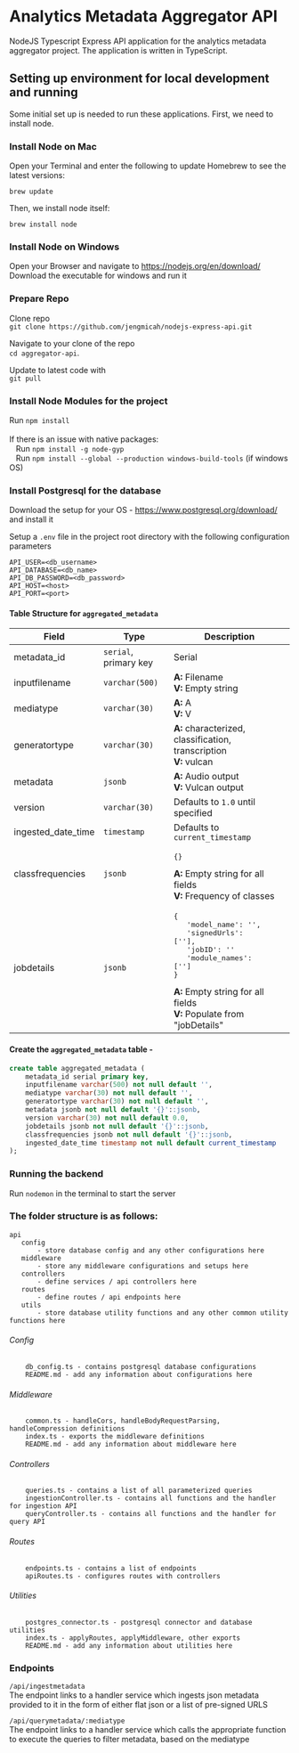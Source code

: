 # Analytics Metadata Aggregator API
NodeJS Typescript Express API application for the analytics metadata aggregator project. The application is written in TypeScript.

## Setting up environment for local development and running

Some initial set up is needed to run these applications. First, we need to install node.

### Install Node on Mac

Open your Terminal and enter the following to update Homebrew to see the latest versions:

`brew update`

Then, we install node itself:

`brew install node`

### Install Node on Windows

Open your Browser and navigate to https://nodejs.org/en/download/
Download the executable for windows and run it

### Prepare Repo

Clone repo <br>`git clone https://github.com/jengmicah/nodejs-express-api.git`

Navigate to your clone of the repo <br>`cd aggregator-api`.

Update to latest code with <br>`git pull`

### Install Node Modules for the project

Run `npm install`<br>
<br>If there is an issue with native packages:
<br>&nbsp;&nbsp;&nbsp;Run `npm install -g node-gyp`
<br>&nbsp;&nbsp;&nbsp;Run `npm install --global --production windows-build-tools`	(if windows OS)


### Install Postgresql for the database

Download the setup for your OS - https://www.postgresql.org/download/ and install it

Setup a `.env` file in the project root directory with the following configuration parameters
```
API_USER=<db_username>
API_DATABASE=<db_name>
API_DB_PASSWORD=<db_password>
API_HOST=<host>
API_PORT=<port>
```

#### Table Structure for `aggregated_metadata`
| Field              | Type                  | Description                                                                                                                       |
|--------------------|-----------------------|-----------------------------------------------------------------------------------------------------------------------------------|
| metadata_id        | `serial`, primary key | Serial                                                                                                                            |
| inputfilename      | `varchar(500)`        | **A:** Filename<br>**V:** Empty string                                                                                                       |
| mediatype          | `varchar(30)`         | **A:** A<br>**V:** V                                                                                                                         |
| generatortype      | `varchar(30)`         | **A:** characterized, classification, transcription<br>**V:** vulcan                                                  |
| metadata           | `jsonb`               | **A:** Audio output<br>**V:** Vulcan output                                                                                                  |
| version            | `varchar(30)`         | Defaults to `1.0` until specified                                                                                                   |
| ingested_date_time | `timestamp`           | Defaults to `current_timestamp`                                                                                                     |
| classfrequencies   | `jsonb`               | <pre>{}</pre>**A:** Empty string for all fields<br>**V:** Frequency of classes
| jobdetails         | `jsonb`               | <pre>{<br>&nbsp;&nbsp;&nbsp;'model_name': '',<br>&nbsp;&nbsp;&nbsp;'signedUrls': [''],<br>&nbsp;&nbsp;&nbsp;'jobID': ''<br>&nbsp;&nbsp;&nbsp;'module_names': ['']<br>}</pre>**A:** Empty string for all fields<br>**V:** Populate from "jobDetails" |

#### Create the `aggregated_metadata` table - 
```sql
create table aggregated_metadata (
    metadata_id serial primary key,
    inputfilename varchar(500) not null default '',
    mediatype varchar(30) not null default '',
    generatortype varchar(30) not null default '',
    metadata jsonb not null default '{}'::jsonb,
    version varchar(30) not null default 0.0,
    jobdetails jsonb not null default '{}'::jsonb,
    classfrequencies jsonb not null default '{}'::jsonb,
    ingested_date_time timestamp not null default current_timestamp
);
```

### Running the backend

Run `nodemon` in the terminal to start the server


### The folder structure is as follows:
```
api
   config
       - store database config and any other configurations here
   middleware
       - store any middleware configurations and setups here
   controllers
       - define services / api controllers here
   routes
       - define routes / api endpoints here
   utils
       - store database utility functions and any other common utility functions here
```

###### Config
```
    db_config.ts - contains postgresql database configurations
    README.md - add any information about configurations here
```

###### Middleware
```
    common.ts - handleCors, handleBodyRequestParsing, handleCompression definitions
    index.ts - exports the middleware definitions
    README.md - add any information about middleware here
```

###### Controllers
```
    queries.ts - contains a list of all parameterized queries
    ingestionController.ts - contains all functions and the handler for ingestion API
    queryController.ts - contains all functions and the handler for query API
```

###### Routes
```
    endpoints.ts - contains a list of endpoints
    apiRoutes.ts - configures routes with controllers
```

###### Utilities
```
    postgres_connector.ts - postgresql connector and database utilities
    index.ts - applyRoutes, applyMiddleware, other exports
    README.md - add any information about utilities here
```

### Endpoints

`/api/ingestmetadata`
<br>The endpoint links to a handler service which ingests json metadata provided to it in the form of either flat json or a list of pre-signed URLS

`/api/querymetadata/:mediatype`
<br>The endpoint links to a handler service which calls the appropriate function to execute the queries to filter metadata, based on the mediatype
